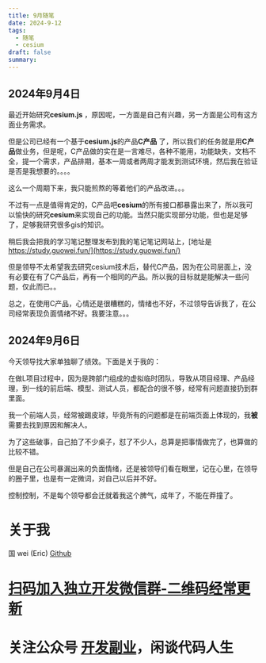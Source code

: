 ```yaml
---
title: 9月随笔
date: 2024-9-12
tags:
  - 随笔
  - cesium
draft: false
summary:
---
```


## 2024年9月4日

最近开始研究**cesium.js** ，原因呢，一方面是自己有兴趣，另一方面是公司有这方面业务需求。

但是公司已经有一个基于**cesium.js**的产品**C产品** 了，所以我们的任务就是用**C产品**做业务，但是呢，C产品做的实在是一言难尽，各种不能用，功能缺失，文档不全，提一个需求，产品排期，基本一周或者两周才能发到测试环境，然后我在验证是否是我想要的。。。。

这么一个周期下来，我只能煎熬的等着他们的产品改进。。。

不过有一点是值得肯定的，C产品吧**cesium**的所有接口都暴露出来了，所以我可以愉快的研究**cesium**来实现自己的功能。当然只能实现部分功能，但也是足够了，足够我研究很多gis的知识。

稍后我会把我的学习笔记整理发布到我的笔记笔记网站上，[地址是 https://study.guowei.fun/](https://study.guowei.fun/)

但是领导不太希望我去研究cesium技术后，替代C产品，因为在公司层面上，没有必要在有了C产品后，再有一个相同的产品。所以我的目标就是能解决一些问题，仅此而已。。

总之，在使用C产品，心情还是很糟糕的，情绪也不好，不过领导告诉我了，在公司经常表现负面情绪不好。我要注意。。。



## 2024年9月6日

今天领导找大家单独聊了绩效。下面是关于我的：

在做L项目过程中，因为是跨部门组成的虚拟临时团队，导致从项目经理、产品经理，到一线的前后端、模型、测试人员，都配合的很不够，经常有问题直接扔到群里面。

我一个前端人员，经常被踢皮球，毕竟所有的问题都是在前端页面上体现的，我**被**需要去找到原因和解决人。

为了这些破事，自己拍了不少桌子，怼了不少人，总算是把事情做完了，也算做的比较不错。

但是自己在公司暴漏出来的负面情绪，还是被领导们看在眼里，记在心里，在领导的圈子里，也是有一定微词，对自己以后并不好。

控制控制，不是每个领导都会迁就着我这个脾气，成年了，不能在莽撞了。





# 关于我
国 wei (Eric)
[Github](https://github.com/ygweric)

# [扫码加入独立开发微信群-二维码经常更新](https://raw.githubusercontent.com/ygweric/ygweric.github.io/main/assets/qr-schedule-update/indenpendent_dev.png)

# 关注公众号 [开发副业](https://github.com/ygweric/ygweric.github.io/blob/main/assets/jinjing/wx_office_account_qr.png?raw=true)，闲谈代码人生
